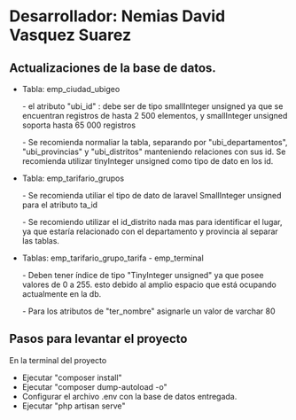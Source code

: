 <h1>Desarrollador: Nemias David Vasquez Suarez</h1>

<h2>Actualizaciones de la base de datos.</h2>

<ul>
    <li>Tabla: emp_ciudad_ubigeo</li>
    <p>- el atributo "ubi_id" : debe ser de tipo smallInteger unsigned ya que se encuentran registros de hasta 2 500 elementos, y smallInteger unsigned soporta hasta 65 000 registros</p>
    <p>
    - Se recomienda normaliar la tabla, separando por "ubi_departamentos", "ubi_provincias" y "ubi_distritos" manteniendo relaciones con sus id. Se recomienda utilizar tinyInteger unsigned como tipo de dato en los id.</p>
    <li>Tabla: emp_tarifario_grupos</il>
    <p>
    - Se recomienda utiliar el tipo de dato de laravel SmallInteger unsigned para el atributo ta_id</p>
    <p>
    - Se recomiendo utilizar el id_distrito nada mas para identificar el lugar, ya que estaría relacionado con el departamento y provincia al separar las tablas.</p>
    <li>Tablas: emp_tarifario_grupo_tarifa - emp_terminal </li>
    <p>- Deben tener índice de tipo "TinyInteger unsigned" ya que posee valores de 0 a 255. esto debido al amplio espacio que está ocupando actualmente en la db.</p>
    <p>- Para los atributos de "ter_nombre" asignarle un valor de varchar 80</p>
</ul>

<h2>Pasos para levantar el proyecto</h2>
En la terminal del proyecto

<ul>
    <li>Ejecutar "composer install"</li>
    <li>Ejecutar "composer dump-autoload -o"</li>
    <li>Configurar el archivo .env con la base de datos entregada.</li>
    <li>Ejecutar "php artisan serve"</li>
    
</ul>